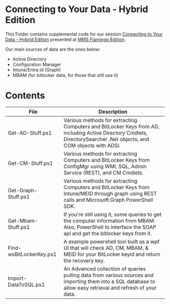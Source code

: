 # Connecting to Your Data - Hybrid Edition

This Folder contains supplemental code for our session [Connecting to Your Data - Hybrid Edition](https://mms2024fll.sched.com/event/1eiHW/connecting-to-your-data-hybrid-edition) presented at [MMS Flamingo Edition](https://mmsmoa.com).

Our main sources of data are the ones below:

* Active Directory
* Configuration Manager
* Intune/Entra Id (Graph)
* MBAM (for bitlocker data, for those that still use it)

# Contents

|File|Description|
|---|---|
|Get-AD-Stuff.ps1|Various methods for extracting Computers and BitLocker Keys from AD, including Active Directory Cmdlets, DirectorySearcher .Net objects, and COM objects with ADSI.|
|Get-CM-Stuff.ps1|Various methods for extracting Computers and BitLocker Keys from ConfigMgr using WMI, SQL, Admin Service (REST), and CM Cmdlets.|
|Get-Graph-Stuff.ps1|Various methods for extracting Computers and BitLocker Keys from Intune/MEID through graph using REST calls and Microsoft.Graph PowerShell SDK.|
|Get-Mbam-Stuff.ps1|If you're still using it, some queries to get the computer information from MBAM.  Also, PowerShell to interface the SOAP api and get the bitlocker keys from it.|
|Find-wsBitLockerKey.ps1|A example powershell tool built as a wpf UI that will check AD, CM, MBAM, & MEID for your BitLocker keyid and return the recovery key.|
|Import-DataToSQL.ps1|An Advanced collection of queries pulling data from various sources and importing them into a SQL database to allow easy retrieval and refresh of your data.|

